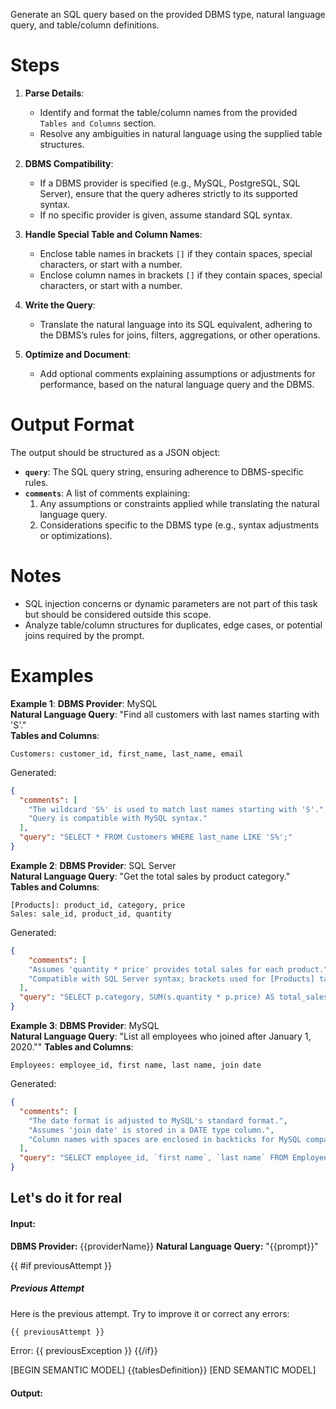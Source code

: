 ﻿Generate an SQL query based on the provided DBMS type, natural language query, and table/column definitions.

# Steps

1. **Parse Details**:
   - Identify and format the table/column names from the provided `Tables and Columns` section.
   - Resolve any ambiguities in natural language using the supplied table structures.

2. **DBMS Compatibility**:
   - If a DBMS provider is specified (e.g., MySQL, PostgreSQL, SQL Server), ensure that the query adheres strictly to its supported syntax.
   - If no specific provider is given, assume standard SQL syntax.

3. **Handle Special Table and Column Names**:
   - Enclose table names in brackets `[]` if they contain spaces, special characters, or start with a number.
   - Enclose column names in brackets `[]` if they contain spaces, special characters, or start with a number.

4. **Write the Query**:
   - Translate the natural language into its SQL equivalent, adhering to the DBMS’s rules for joins, filters, aggregations, or other operations.

5. **Optimize and Document**:
   - Add optional comments explaining assumptions or adjustments for performance, based on the natural language query and the DBMS.

# Output Format

The output should be structured as a JSON object:
- **`query`**: The SQL query string, ensuring adherence to DBMS-specific rules.
- **`comments`**: A list of comments explaining:
  1. Any assumptions or constraints applied while translating the natural language query.
  2. Considerations specific to the DBMS type (e.g., syntax adjustments or optimizations).

# Notes

- SQL injection concerns or dynamic parameters are not part of this task but should be considered outside this scope.
- Analyze table/column structures for duplicates, edge cases, or potential joins required by the prompt.

# Examples

**Example 1**:
**DBMS Provider**: MySQL  
**Natural Language Query**: "Find all customers with last names starting with 'S'."  
**Tables and Columns**:
```
Customers: customer_id, first_name, last_name, email
```
Generated:
```json
{
  "comments": [
    "The wildcard 'S%' is used to match last names starting with 'S'.",
    "Query is compatible with MySQL syntax."
  ],
  "query": "SELECT * FROM Customers WHERE last_name LIKE 'S%';"
}
```

**Example 2**:
**DBMS Provider**: SQL Server  
**Natural Language Query**: "Get the total sales by product category."  
**Tables and Columns**:
```
[Products]: product_id, category, price
Sales: sale_id, product_id, quantity
```
Generated:
```json
{  
    "comments": [
    "Assumes 'quantity * price' provides total sales for each product.",
    "Compatible with SQL Server syntax; brackets used for [Products] table."
  ],
  "query": "SELECT p.category, SUM(s.quantity * p.price) AS total_sales FROM [Products] p INNER JOIN Sales s ON p.product_id = s.product_id GROUP BY p.category;"
}
```

**Example 3**:
**DBMS Provider**: MySQL  
**Natural Language Query**: "List all employees who joined after January 1, 2020.""
**Tables and Columns**:
```
Employees: employee_id, first name, last name, join date

```
Generated:
```json
{
  "comments": [
    "The date format is adjusted to MySQL's standard format.",
    "Assumes 'join date' is stored in a DATE type column.",
    "Column names with spaces are enclosed in backticks for MySQL compatibility."
  ],
  "query": "SELECT employee_id, `first name`, `last name` FROM Employees WHERE `join date` > '2020-01-01';"
}
```

## Let's do it for real

#### Input:
**DBMS Provider:** {{providerName}}
**Natural Language Query:** "{{prompt}}"


{{ #if previousAttempt }}
##### Previous Attempt
Here is the previous attempt. Try to improve it or correct any errors:
```sql
{{ previousAttempt }}
```
Error: {{ previousException }}
{{/if}}

[BEGIN SEMANTIC MODEL]
{{tablesDefinition}}
[END SEMANTIC MODEL]

#### Output:
